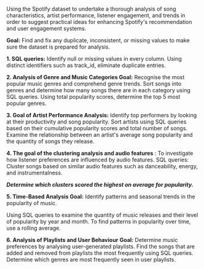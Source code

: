 Using the Spotify dataset to undertake a thorough analysis of song characteristics, artist performance, listener engagement, and trends in order to suggest practical ideas for enhancing Spotify's recommendation and user engagement systems.

**Goal:** Find and fix any duplicate, inconsistent, or missing values to make sure the dataset is prepared for analysis.

**1. SQL queries:** Identify null or missing values in every column.
Using distinct identifiers such as track_id, eliminate duplicate entries.

**2. Analysis of Genre and Music Categories Goal:** Recognise the most popular music genres and comprehend genre trends.
Sort songs into genres and determine how many songs there are in each category using SQL queries.
Using total popularity scores, determine the top 5 most popular genres.

**3. Goal of Artist Performance Analysis:** Identify top performers by looking at their productivity and song popularity.
Sort artists using SQL queries based on their cumulative popularity scores and total number of songs.
Examine the relationship between an artist's average song popularity and the quantity of songs they release.

**4. The goal of the clustering analysis and audio features** : To investigate how listener preferences are influenced by audio features.
SQL queries: Cluster songs based on similar audio features such as danceability, energy, and instrumentalness.

_**Determine which clusters scored the highest on average for popularity.**_

**5. Time-Based Analysis Goal:** Identify patterns and seasonal trends in the popularity of music.

Using SQL queries to examine the quantity of music releases and their level of popularity by year and month.
To find patterns in popularity over time, use a rolling average.


**6. Analysis of Playlists and User Behaviour**
**Goal:** Determine music preferences by analysing user-generated playlists.
Find the songs that are added and removed from playlists the most frequently using SQL queries.
Determine which genres are most frequently seen in user playlists.


